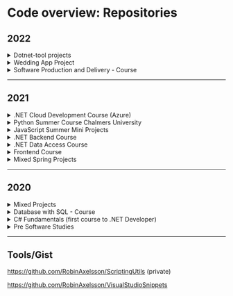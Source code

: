 # Code overview: Repositories

## 2022

<details>
<summary>Dotnet-tool projects</summary>

- [dotnet-tool-list](https://github.com/RobinAxelsson/dotnet-tool-list)

</details>

<details>
<summary>Wedding App Project</summary>

- [wedding-react-app](https://github.com/RobinAxelsson/wedding-react-app)
- [wedding-api](https://github.com/RobinAxelsson/wedding-api)
- [Netlify frontend demo](https://kind-goldwasser-ae48e1.netlify.app/)

</details>

<details>
<summary>Software Production and Delivery - Course</summary>

- [UberTrains](https://github.com/RobinAxelsson/UberTrains)

</details>

---

## 2021

<details>
<summary>.NET Cloud Development Course (Azure)</summary>

- [My Cloud Development Blog](https://robinaxelsson.github.io/)
- [Azure Cloud Exam Project](https://github.com/RobinAxelsson/AzureCloudExam)
- [ConsoleBlobApp](https://github.com/RobinAxelsson/ConsoleBlobApp)
- [AzureCTF](https://github.com/RobinAxelsson/AzureCTF)
- [FavouriteLinkWebApp](https://github.com/RobinAxelsson/FavouriteLinkWebApp)

</details>

<details>
<summary>Python Summer Course Chalmers University</summary>

- [Python-3h-exam](https://github.com/RobinAxelsson/python_exam)
- [Chalmers-LAB1](https://github.com/RobinAxelsson/ChalmersLab1)
- [Chalmers-LAB2](https://github.com/RobinAxelsson/ChalmersLab2)
- [Chalmers-LAB3](https://github.com/RobinAxelsson/ChalmersLab3)

</details>

<details>
<summary>JavaScript Summer Mini Projects</summary>

- [RomanNumerals](https://github.com/RobinAxelsson/RomanNumerals)
- [ConsoleSnakeNode](https://github.com/RobinAxelsson/NodeConsoleSnake)
- [Browser based multiplayer Snake (repo)](https://github.com/RobinAxelsson/JS-Browser-Snake)
- [Browser based multiplayer Snake (hosted Netlify)](https://nervous-shannon-18ef1a.netlify.app/)

</details>

<details>
<summary>.NET Backend Course</summary>

- [Final Exam (private repo)](https://github.com/PGBSNH20/hemtenta-RobinAxelsson)
- [LudoV2](https://github.com/PGBSNH20/ludo-v2-group-g5_albin-robin)
- [SpaceParkV2](https://github.com/PGBSNH20/spaceparkv2-buddygroup6-renegades)

</details>
<details>
<summary>.NET Data Access Course</summary>

- [Final Exam (private repo)](https://github.com/RobinAxelsson/net-dataaccess-exam)
- [LudoV1](https://github.com/RobinAxelsson/ConsoleLudo)
- [SpaceParkV1](https://github.com/RobinAxelsson/ConsoleSpacePark)

</details>

<details>
<summary>Frontend Course</summary>

- [Final project repo](https://github.com/RobinAxelsson/robin-axelsson-web-project)
- [Final project hosted on Netlify](https://stoic-panini-7fb81f.netlify.app/)

</details>

<details>
<summary>Mixed Spring Projects</summary>

- [MatchRacingPairing](https://github.com/RobinAxelsson/MatchRacing)
- [RAX-GoogleAPI (only private)](https://github.com/RobinAxelsson/RAX-GoogleAPI)
- [CatiaV5-Snake](https://github.com/RobinAxelsson/CAT_Snake)
- [SpotifyAPI-SQL-Client](https://github.com/RobinAxelsson/SpotifyApiSQLClient)
- [LiveNETCompiler](https://github.com/RobinAxelsson/LiveNETCompiler)
- [Advanced WebSocket Tutorial](https://github.com/RobinAxelsson/WebSocketsTutorial)
- [Http_LAB](https://github.com/RobinAxelsson/http_lab)
- [RAX_Utilities](https://github.com/RobinAxelsson/RAX_Utilities)

</details>

---
## 2020

<details>
<summary>Mixed Projects</summary>

- [SecretPerson](https://github.com/RobinAxelsson/SecretPerson)

</details>

<details>
<summary>Database with SQL - Course</summary>

- [SQLStore - Food Chain](https://github.com/RobinAxelsson/SQL_Store_DatabaseCourse)

</details>
<details>
<summary>C# Fundamentals (first course to .NET Developer)</summary>

- [WPF-Store (Exam Project)](https://github.com/johancz/PGBSNH20-Projektarbete-Butik)
- [WPF-Playground](https://github.com/RobinAxelsson/WPFPlayground)
- [FlagLesson](https://github.com/RobinAxelsson/FlagLessonGUI)
https://github.com/johancz/PGBSNH20_Csharp_Assignment_3
TODO
</details>
<details>
<summary>Pre Software Studies</summary>

- [AutoHotkey Scripts (private)](https://github.com/RobinAxelsson/AutoHotKey-Scripts)
- [CATVB-Scripting](https://github.com/RobinAxelsson/CATVB-scripting)
- [First Scripts (private)](https://github.com/RobinAxelsson/MyFirstScripts)

</details>

---

## Tools/Gist

<https://github.com/RobinAxelsson/ScriptingUtils> (private)

<https://github.com/RobinAxelsson/VisualStudioSnippets>
